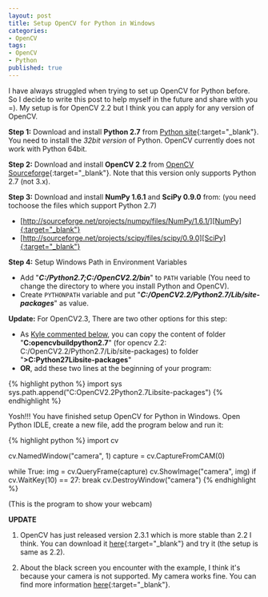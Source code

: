 ```yaml
---
layout: post
title: Setup OpenCV for Python in Windows
categories:
- OpenCV
tags:
- OpenCV
- Python
published: true
---
```


I have always struggled when trying to set up OpenCV for Python before. So I
decide to write this post to help myself in the future and share with you =).
My setup is for OpenCV 2.2 but I think you can apply for any version of OpenCV.
<!-- more -->

**Step 1:** Download and install **Python 2.7** from [Python site][Python2.7.2]{:target="_blank"}.
You need to install the *32bit version* of Python. OpenCV currently does not
work with Python 64bit.

**Step 2:** Download and install **OpenCV 2.2** from [OpenCV Sourceforge][OpenCVSourceforge]{:target="_blank"}.
Note that this version only supports Python 2.7 (not 3.x).

**Step 3:** Download and install **NumPy 1.6.1** and **SciPy 0.9.0** from: (you
need tochoose the files which support Python 2.7)

  - [http://sourceforge.net/projects/numpy/files/NumPy/1.6.1/][NumPy]{:target="_blank"}
  - [http://sourceforge.net/projects/scipy/files/scipy/0.9.0][SciPy]{:target="_blank"}

**Step 4:** Setup Windows Path in Environment Variables

  - Add "_**C:/Python2.7;C:/OpenCV2.2/bin**_" to `PATH` variable (You need to
  change the directory to where you install Python and OpenCV).
  - Create `PYTHONPATH` variable and put "_**C:/OpenCV2.2/Python2.7/Lib/site-packages**_"
  as value.

**Update:** For OpenCV2.3, There are two other options for this step:

  - As [Kyle commented below][Kylescomment], you can copy the content of folder
  "**C:opencvbuildpython2.7**" (for opencv 2.2: C:/OpenCV2.2/Python2.7/Lib/site-packages)
  to folder "**>C:Python27Libsite-packages**"
  - **OR**, add these two lines at the beginning of your program:

{% highlight python %}
import sys
sys.path.append("C:OpenCV2.2Python2.7Libsite-packages")
{% endhighlight %}

Yosh!!! You have finished setup OpenCV for Python in Windows. Open Python IDLE,
create a new file, add the program below and run it:

{% highlight python %}
import cv

cv.NamedWindow(&quot;camera&quot;, 1)
capture = cv.CaptureFromCAM(0)

while True:
  img = cv.QueryFrame(capture)
  cv.ShowImage("camera", img)
  if cv.WaitKey(10) == 27:
    break
cv.DestroyWindow("camera")
{% endhighlight %}

(This is the program to show your webcam)

**UPDATE**

1. OpenCV has just released version 2.3.1 which is more stable than 2.2 I think.
You can download it [here][OpenCV2.3.1]{:target="_blank"} and try it (the setup
is same as 2.2).

1. About the black screen you encounter with the example, I think it's because
your camera is not supported. My camera works fine. You can find more information
[here][CameraProblem]{:target="_blank"}.

[Python2.7.2]: http://www.python.org/getit/releases/2.7.2
[OpenCVSourceforge]: http://sourceforge.net/projects/opencvlibrary/files
[NumPy]: http://sourceforge.net/projects/numpy/files/NumPy/1.6.1
[SciPy]: http://sourceforge.net/projects/scipy/files/scipy/0.9.0
[Kylescomment]: http://luugiathuy.com/2011/02/setup-opencv-for-python/#comment-62
[OpenCV2.3.1]: http://sourceforge.net/projects/opencvlibrary/files/opencv-win/2.3.1
[CameraProblem]: http://stackoverflow.com/questions/7247475/opencv-2-3-c-qtgui-problem-initializing-some-specific-usb-devices-and-setups
